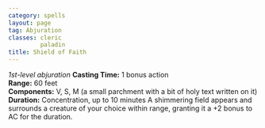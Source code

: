 ```yaml
---
category: spells
layout: page
tag: Abjuration
classes: cleric
         paladin
title: Shield of Faith 
---
```

_1st-level abjuration_ 
**Casting Time:** 1 bonus action    
**Range:** 60 feet    
**Components:** V, S, M (a small parchment with a bit of holy text written on it)    
**Duration:** Concentration, up to 10 minutes 
A shimmering field appears and surrounds a creature of your choice within range, granting it a +2 bonus to AC for the duration. 